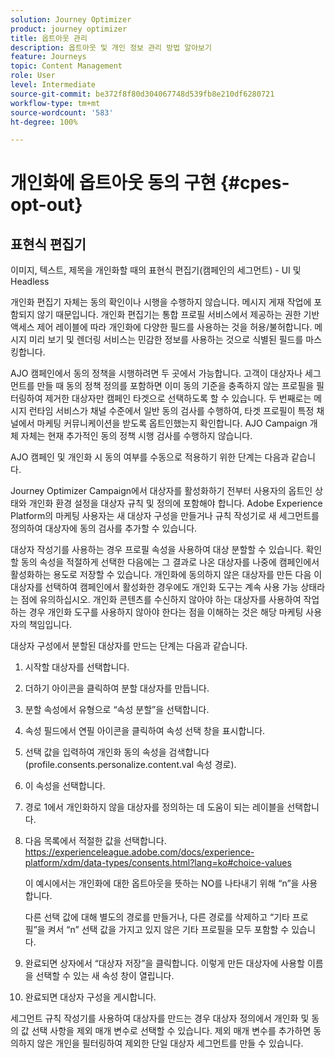 ```yaml
---
solution: Journey Optimizer
product: journey optimizer
title: 옵트아웃 관리
description: 옵트아웃 및 개인 정보 관리 방법 알아보기
feature: Journeys
topic: Content Management
role: User
level: Intermediate
source-git-commit: be372f8f80d304067748d539fb8e210df6280721
workflow-type: tm+mt
source-wordcount: '583'
ht-degree: 100%

---
```


# 개인화에 옵트아웃 동의 구현 {#cpes-opt-out}


## 표현식 편집기 

이미지, 텍스트, 제목을 개인화할 때의 표현식 편집기(캠페인의 세그먼트) - UI 및 Headless

개인화 편집기 자체는 동의 확인이나 시행을 수행하지 않습니다. 메시지 게재 작업에 포함되지 않기 때문입니다. 개인화 편집기는 통합 프로필 서비스에서 제공하는 권한 기반 액세스 제어 레이블에 따라 개인화에 다양한 필드를 사용하는 것을 허용/불허합니다. 메시지 미리 보기 및 렌더링 서비스는 민감한 정보를 사용하는 것으로 식별된 필드를 마스킹합니다.

AJO 캠페인에서 동의 정책을 시행하려면 두 곳에서 가능합니다. 고객이 대상자나 세그먼트를 만들 때 동의 정책 정의를 포함하면 이미 동의 기준을 충족하지 않는 프로필을 필터링하여 제거한 대상자만 캠페인 타겟으로 선택하도록 할 수 있습니다. 두 번째로는 메시지 런타임 서비스가 채널 수준에서 일반 동의 검사를 수행하여, 타겟 프로필이 특정 채널에서 마케팅 커뮤니케이션을 받도록 옵트인했는지 확인합니다. AJO Campaign 개체 자체는 현재 추가적인 동의 정책 시행 검사를 수행하지 않습니다.

AJO 캠페인 및 개인화 시 동의 여부를 수동으로 적용하기 위한 단계는 다음과 같습니다.

Journey Optimizer Campaign에서 대상자를 활성화하기 전부터 사용자의 옵트인 상태와 개인화 환경 설정을 대상자 규칙 및 정의에 포함해야 합니다. Adobe Experience Platform의 마케팅 사용자는 새 대상자 구성을 만들거나 규칙 작성기로 새 세그먼트를 정의하여 대상자에 동의 검사를 추가할 수 있습니다.

대상자 작성기를 사용하는 경우 프로필 속성을 사용하여 대상 분할할 수 있습니다. 확인할 동의 속성을 적절하게 선택한 다음에는 그 결과로 나온 대상자를 나중에 캠페인에서 활성화하는 용도로 저장할 수 있습니다. 개인화에 동의하지 않은 대상자를 만든 다음 이 대상자를 선택하여 캠페인에서 활성화한 경우에도 개인화 도구는 계속 사용 가능 상태라는 점에 유의하십시오. 개인화 콘텐츠를 수신하지 않아야 하는 대상자를 사용하여 작업하는 경우 개인화 도구를 사용하지 않아야 한다는 점을 이해하는 것은 해당 마케팅 사용자의 책임입니다.

대상자 구성에서 분할된 대상자를 만드는 단계는 다음과 같습니다.

1. 시작할 대상자를 선택합니다.

1. 더하기 아이콘을 클릭하여 분할 대상자를 만듭니다.

1. 분할 속성에서 유형으로 “속성 분할”을 선택합니다.

1. 속성 필드에서 연필 아이콘을 클릭하여 속성 선택 창을 표시합니다.

1. 선택 값을 입력하여 개인화 동의 속성을 검색합니다(profile.consents.personalize.content.val 속성 경로).

1. 이 속성을 선택합니다.

1. 경로 1에서 개인화하지 않을 대상자를 정의하는 데 도움이 되는 레이블을 선택합니다.

1. 다음 목록에서 적절한 값을 선택합니다. https://experienceleague.adobe.com/docs/experience-platform/xdm/data-types/consents.html?lang=ko#choice-values

   이 예시에서는 개인화에 대한 옵트아웃을 뜻하는 NO를 나타내기 위해 “n”을 사용합니다.

   다른 선택 값에 대해 별도의 경로를 만들거나, 다른 경로를 삭제하고 “기타 프로필”을 켜서 “n” 선택 값을 가지고 있지 않은 기타 프로필을 모두 포함할 수 있습니다.

1. 완료되면 상자에서 “대상자 저장”을 클릭합니다. 이렇게 만든 대상자에 사용할 이름을 선택할 수 있는 새 속성 창이 열립니다.

1. 완료되면 대상자 구성을 게시합니다.

세그먼트 규칙 작성기를 사용하여 대상자를 만드는 경우 대상자 정의에서 개인화 및 동의 값 선택 사항을 제외 매개 변수로 선택할 수 있습니다. 제외 매개 변수를 추가하면 동의하지 않은 개인을 필터링하여 제외한 단일 대상자 세그먼트를 만들 수 있습니다.
